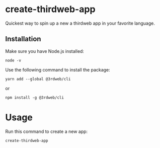 # create-thirdweb-app

Quickest way to spin up a new a thirdweb app in your favorite language.

## Installation

Make sure you have Node.js installed:

```
node -v
```

Use the following command to install the package:

```
yarn add --global @3rdweb/cli
```

or

```
npm install -g @3rdweb/cli
```

# Usage

Run this command to create a new app:

```
create-thirdweb-app
```
